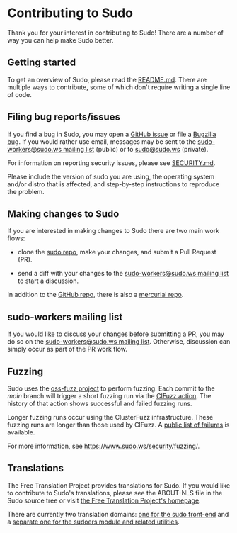 Contributing to Sudo
====================

Thank you for your interest in contributing to Sudo!  There are a
number of way you can help make Sudo better.

## Getting started

To get an overview of Sudo, please read the [README.md](../README.md).
There are multiple ways to contribute, some of which don't require
writing a single line of code.

## Filing bug reports/issues

If you find a bug in Sudo, you may open a [GitHub
issue](https://github.com/sudo-project/sudo/issues) or file a
[Bugzilla bug](https://bugzilla.sudo.ws).  If you would rather use
email, messages may be sent to the [sudo-workers@sudo.ws
mailing list](https://www.sudo.ws/mailman/listinfo/sudo-workers)
(public) or to sudo@sudo.ws (private).

For information on reporting security issues, please see
[SECURITY.md](SECURITY.md).

Please include the version of sudo you are using, the operating
system and/or distro that is affected, and step-by-step instructions
to reproduce the problem.

## Making changes to Sudo

If you are interested in making changes to Sudo there are two main
work flows:

 * clone the [sudo repo](https://github.com/sudo-project/sudo), make
   your changes, and submit a Pull Request (PR).
   
 * send a diff with your changes to the [sudo-workers@sudo.ws mailing
   list](https://www.sudo.ws/mailman/listinfo/sudo-workers) to start
   a discussion.

In addition to the [GitHub repo](https://github.com/sudo-project/sudo),
there is also a [mercurial repo](https://www.sudo.ws/repos/sudo).

## sudo-workers mailing list

If you would like to discuss your changes before submitting a
PR, you may do so on the [sudo-workers@sudo.ws mailing
list](https://www.sudo.ws/mailman/listinfo/sudo-workers).
Otherwise, discussion can simply occur as part of the PR work flow.

## Fuzzing

Sudo uses the [oss-fuzz project](https://github.com/google/oss-fuzz.git)
to perform fuzzing.  Each commit to the _main_ branch will trigger
a short fuzzing run via the [CIFuzz
action](https://github.com/sudo-project/sudo/actions/workflows/main.yml).
The history of that action shows successful and failed fuzzing runs.

Longer fuzzing runs occur using the ClusterFuzz infrastructure.  These
fuzzing runs are longer than those used by CIFuzz.  A [public list of
failures](https://bugs.chromium.org/p/oss-fuzz/issues/list?q=sudoers)
is available.

For more information, see https://www.sudo.ws/security/fuzzing/.

## Translations

The Free Translation Project provides translations for Sudo.  If
you would like to contribute to Sudo's translations, please see the
ABOUT-NLS file in the Sudo source tree or visit [the Free Translation
Project's homepage](https://translationproject.org).

There are currently two translation domains: [one for the sudo
front-end](https://translationproject.org/domain/sudo.html) and a
[separate one for the sudoers module and related
utilities](https://translationproject.org/domain/sudoers.html).
